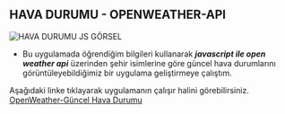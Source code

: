 
## HAVA DURUMU - OPENWEATHER-API

![HAVA DURUMU JS GÖRSEL](img/HAVA%20DURUMU%20RES%C4%B0M.png)

* Bu uygulamada öğrendiğim bilgileri kullanarak ***javascript ile open weather api*** üzerinden şehir isimlerine göre güncel hava durumlarını görüntüleyebildiğimiz bir uygulama geliştirmeye çalıştım.

Aşağıdaki linke tıklayarak uygulamanın çalışır halini görebilirsiniz.
[OpenWeather-Güncel Hava Durumu](https://twitter.com/cankeriim/status/1526276718373249030)

